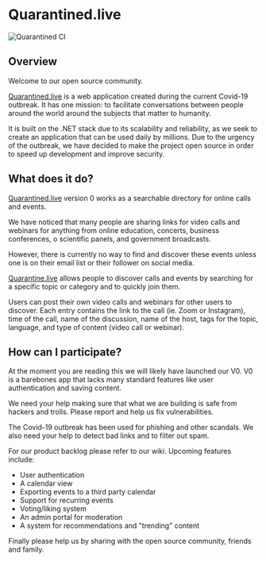 # Quarantined.live
![Quarantined CI](https://github.com/eddyv73/Quarantinedlive/workflows/Quarantined%20CI/badge.svg?branch=feature%2Fdb)
## Overview

Welcome to our open source community. 

[Quarantined.live](http://quarantined.live) is a web application created during the current  Covid-19 outbreak. It has one mission: to facilitate conversations between people around the world around the subjects that matter to humanity. 

It is built on the .NET stack due to its scalability and reliability, as we seek to create an application that can be used daily by millions. Due to the urgency of the outbreak, we have decided to make the project open source in order to speed up development and improve security.

## What does it do?

[Quarantined.live](http://quarantined.live) version 0 works as a searchable directory for online calls and events.

We have noticed that many people are sharing links for video calls and webinars for anything from online education, concerts, business conferences, o scientific panels, and government broadcasts.

However, there is currently no way to find and discover these events unless one is on their email list or their follower on social media.

[Quarantine.live](http://quarantine.live) allows people to discover calls and events by searching for a specific topic or category and to quickly join them. 

Users can post their own video calls and webinars for other users to discover. Each entry contains the link to the call (ie. Zoom or Instagram), time of the call, name of the discussion, name of the host, tags for the topic, language, and type of content (video call or webinar).

## How can I participate?

At the moment you are reading this we will likely have launched our V0. V0 is a barebones app that lacks many standard features like user authentication and saving content.

We need your help making sure that what we are building is safe from hackers and trolls. Please report and help us fix vulnerabilities.

The Covid-19 outbreak has been used for phishing and other scandals. We also need your help to detect bad links and to filter out spam.

For our product backlog please refer to our wiki. Upcoming features include:

- User authentication
- A calendar view
- Exporting events to a third party calendar
- Support for recurring events
- Voting/liking system
- An admin portal for moderation
- A system for recommendations and "trending" content

Finally please help us by sharing with the open source community, friends and family.
